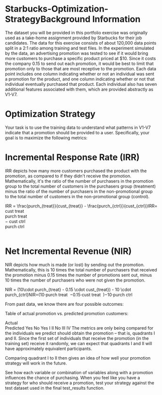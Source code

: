 # Starbucks-Optimization-StrategyBackground Information
The dataset you will be provided in this portfolio exercise was originally used as a take-home assignment provided by Starbucks for their job candidates. The data for this exercise consists of about 120,000 data points split in a 2:1 ratio among training and test files. In the experiment simulated by the data, an advertising promotion was tested to see if it would bring more customers to purchase a specific product priced at $10. Since it costs the company 0.15 to send out each promotion, it would be best to limit that promotion only to those that are most receptive to the promotion. Each data point includes one column indicating whether or not an individual was sent a promotion for the product, and one column indicating whether or not that individual eventually purchased that product. Each individual also has seven additional features associated with them, which are provided abstractly as V1-V7.

# Optimization Strategy
Your task is to use the training data to understand what patterns in V1-V7 indicate that a promotion should be provided to a user. Specifically, your goal is to maximize the following metrics:

# Incremental Response Rate (IRR)
IRR depicts how many more customers purchased the product with the promotion, as compared to if they didn't receive the promotion. Mathematically, it's the ratio of the number of purchasers in the promotion group to the total number of customers in the purchasers group (treatment) minus the ratio of the number of purchasers in the non-promotional group to the total number of customers in the non-promotional group (control).

IRR = \frac{purch_{treat}}{cust_{treat}} - \frac{purch_{ctrl}}{cust_{ctrl}}IRR= 
cust 
treat
​	 
purch 
treat
​	 
​	 − 
cust 
ctrl
​	 
purch 
ctrl
​	 
​	 

# Net Incremental Revenue (NIR)
NIR depicts how much is made (or lost) by sending out the promotion. Mathematically, this is 10 times the total number of purchasers that received the promotion minus 0.15 times the number of promotions sent out, minus 10 times the number of purchasers who were not given the promotion.

NIR = (10\cdot purch_{treat} - 0.15 \cdot cust_{treat}) - 10 \cdot purch_{ctrl}NIR=(10⋅purch 
treat
​	 −0.15⋅cust 
treat
​	 )−10⋅purch 
ctrl
​	 


From past data, we know there are four possible outcomes:

Table of actual promotion vs. predicted promotion customers:

Actual	
Predicted	Yes	No
Yes	I	II
No	III	IV
The metrics are only being compared for the individuals we predict should obtain the promotion – that is, quadrants I and II. Since the first set of individuals that receive the promotion (in the training set) receive it randomly, we can expect that quadrants I and II will have approximately equivalent participants.

Comparing quadrant I to II then gives an idea of how well your promotion strategy will work in the future.

See how each variable or combination of variables along with a promotion influences the chance of purchasing. When you feel like you have a strategy for who should receive a promotion, test your strategy against the test dataset used in the final test_results function.
